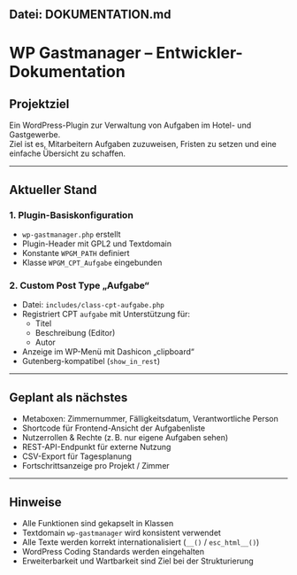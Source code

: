 ## Datei: DOKUMENTATION.md

# WP Gastmanager – Entwickler-Dokumentation

## Projektziel

Ein WordPress-Plugin zur Verwaltung von Aufgaben im Hotel- und Gastgewerbe.  
Ziel ist es, Mitarbeitern Aufgaben zuzuweisen, Fristen zu setzen und eine einfache Übersicht zu schaffen.

---

## Aktueller Stand

### 1. Plugin-Basiskonfiguration
- `wp-gastmanager.php` erstellt
- Plugin-Header mit GPL2 und Textdomain
- Konstante `WPGM_PATH` definiert
- Klasse `WPGM_CPT_Aufgabe` eingebunden

### 2. Custom Post Type „Aufgabe“
- Datei: `includes/class-cpt-aufgabe.php`
- Registriert CPT `aufgabe` mit Unterstützung für:
  - Titel
  - Beschreibung (Editor)
  - Autor
- Anzeige im WP-Menü mit Dashicon „clipboard“
- Gutenberg-kompatibel (`show_in_rest`)

---

## Geplant als nächstes

- Metaboxen: Zimmernummer, Fälligkeitsdatum, Verantwortliche Person
- Shortcode für Frontend-Ansicht der Aufgabenliste
- Nutzerrollen & Rechte (z. B. nur eigene Aufgaben sehen)
- REST-API-Endpunkt für externe Nutzung
- CSV-Export für Tagesplanung
- Fortschrittsanzeige pro Projekt / Zimmer

---

## Hinweise

- Alle Funktionen sind gekapselt in Klassen
- Textdomain `wp-gastmanager` wird konsistent verwendet
- Alle Texte werden korrekt internationalisiert (`__()` / `esc_html__()`)
- WordPress Coding Standards werden eingehalten
- Erweiterbarkeit und Wartbarkeit sind Ziel bei der Strukturierung
